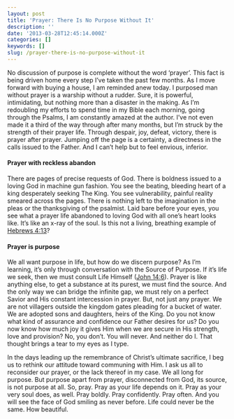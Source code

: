 ```yaml
---
layout: post
title: 'Prayer: There Is No Purpose Without It'
description: ''
date: '2013-03-28T12:45:14.000Z'
categories: []
keywords: []
slug: /prayer-there-is-no-purpose-without-it
---
```


No discussion of purpose is complete without the word ‘prayer’. This fact is being driven home every step I’ve taken the past few months. As I move forward with buying a house, I am reminded anew today. I purposed man without prayer is a warship without a rudder. Sure, it is powerful, intimidating, but nothing more than a disaster in the making. As I’m redoubling my efforts to spend time in my Bible each morning, going through the Psalms, I am constantly amazed at the author. I’ve not even made it a third of the way through after many months, but I’m struck by the strength of their prayer life. Through despair, joy, defeat, victory, there is prayer after prayer. Jumping off the page is a certainty, a directness in the calls issued to the Father. And I can’t help but to feel envious, inferior.

#### Prayer with reckless abandon

There are pages of precise requests of God. There is boldness issued to a loving God in machine gun fashion. You see the beating, bleeding heart of a king desperately seeking The King. You see vulnerability, painful reality smeared across the pages. There is nothing left to the imagination in the pleas or the thanksgiving of the psalmist. Laid bare before your eyes, you see what a prayer life abandoned to loving God with all one’s heart looks like. It’s like an x-ray of the soul. Is this not a living, breathing example of [Hebrews 4:13](http://www.biblegateway.com/passage/?search=Hebrews%204:13&version=ESV "Hebrews 4:13")?

#### Prayer is purpose

We all want purpose in life, but how do we discern purpose? As I’m learning, it’s only through conversation with the Source of Purpose. If it’s life we seek, then we must consult Life Himself ([John 14:6](http://www.biblegateway.com/passage/?search=John%2014:1-14&version=ESV "John 14:1-14")). Prayer is like anything else, to get a substance at its purest, we must find the source. And the only way we can bridge the infinite gap, we must rely on a perfect Savior and His constant intercession in prayer. But, not just any prayer. We are not villagers outside the kingdom gates pleading for a bucket of water. We are adopted sons and daughters, heirs of the King. Do you not know what kind of assurance and confidence our Father desires for us? Do you now know how much joy it gives Him when we are secure in His strength, love and provision? No, you don’t. You will never. And neither do I. That thought brings a tear to my eyes as I type.

In the days leading up the remembrance of Christ’s ultimate sacrifice, I beg us to rethink our attitude toward communing with Him. I ask us all to reconsider our prayer, or the lack thereof in my case. We all long for purpose. But purpose apart from prayer, disconnected from God, its source, is not purpose at all. So, pray. Pray as your life depends on it. Pray as your very soul does, as well. Pray boldly. Pray confidently. Pray often. And you will see the face of God smiling as never before. Life could never be the same. How beautiful.